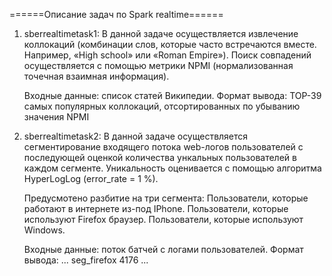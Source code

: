 ======Описание задач по Spark realtime======

1) sberrealtimetask1:
    В данной задаче осуществляется извлечение коллокаций (комбинации слов, которые часто встречаются вместе. Например, «High school» или «Roman Empire»). Поиск совпадений осуществляется с помощью метрики NPMI (нормализованная точечная взаимная информация).


    Входные данные: 
        список статей Википедии.
    Формат вывода: 
        TOP-39 самых популярных коллокаций, отсортированных по убыванию значения NPMI


2) sberrealtimetask2:
    В данной задаче осуществляется сегментирование входящего потока web-логов пользователей с последующей оценкой количества ункальных пользователей в каждом сегменте. Уникальность оценивается с помощью алгоритма HyperLogLog (error_rate = 1 %).

    Предусмотено разбитие на три сегмента:
        Пользователи, которые работают в интернете из-под IPhone.
        Пользователи, которые используют Firefox браузер.
        Пользователи, которые используют Windows.

    Входные данные: 
        поток батчей с логами пользователей.
    Формат вывода: 
        ...
        seg_firefox 4176
        ...
